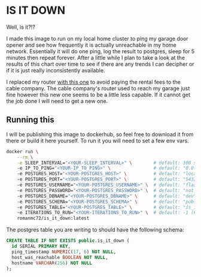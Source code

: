 # IS IT DOWN

Well, is it?!?

I made this image to run on my local home cluster to ping my garage door opener and see how frequently it is actually unreachable in my home network. Essentially it will do one ping, log the result to postgres, sleep for 5 minutes then repeat forever. After a little while I plan to take a look at the results of this chart over time to see if there are any trends I can decipher or if it is just really inconsistently available.

I replaced my router [with this one](https://www.amazon.com/MOTOROLA-MG7700-AC1900-Gigabit-Maximum/dp/B07BRZ2KW5/ref=sr_1_3?keywords=MOTOROLA+WiFi+Router&qid=1637331990&qsid=142-3922032-2306304&sr=8-3&sres=B07BRZ2KW5%2CB08DL4QB25%2CB07CDQNHRX%2CB01JGT2JI6%2CB09GWFYTCY%2CB08XLBH2M9%2CB08B73VDZL%2CB088KW4FN3%2CB088KVGSTC%2CB07JN8B3GZ%2CB09HZ7KLZX%2CB077NNGNJM%2CB0723599RQ%2CB01A1E6BA2%2CB09HL4RLRV%2CB079JD7F7G&srpt=NETWORKING_ROUTER) to avoid paying the rental fees to the cable company. The cable company's router used to reach my garage just fine however this new one seems to be a little less capable. If it cannot get the job done I will need to get a new one.

## Running this

I will be publishing this image to dockerhub, so feel free to download it from there or build it here yourself. To run it you will need to set a few env vars.

```bash
docker run \
    --rm \
    -e SLEEP_INTERVAL="<YOUR-SLEEP_INTERVAL>" \        # default: 300 seconds between pings, INT
    -e IP_TO_PING="<YOUR-IP_TO_PING>" \                # default: "0.0.0.0", STR
    -e POSTGRES_HOST="<YOUR-POSTGRES_HOST>" \          # default: "localhost", STR
    -e POSTGRES_PORT="<YOUR-POSTGRES_PORT>" \          # default: "5432", INT
    -e POSTGRES_USERNAME="<YOUR-POSTGRES_USERNAME>" \  # default: "flask", STR
    -e POSTGRES_PASSWORD="<YOUR-POSTGRES_PASSWORD>" \  # default: "not_the_password", STR
    -e POSTGRES_DBNAME="<YOUR-POSTGRES_DBNAME>" \      # default: "dev", STR
    -e POSTGRES_SCHEMA="<YOUR-POSTGRES_SCHEMA>" \      # default: "public", STR
    -e POSTGRES_TABLE="<YOUR-POSTGRES_TABLE>" \        # default: "is_it_down", STR
    -e ITERATIONS_TO_RUN="<YOUR-ITERATIONS_TO_RUN>" \  # default: -1 (how many times to ping before exiting, value <= 0 means run forever), INT
    romanmc72/is_it_down:latest
```

The postgres table you are writing to should have the following schema:

```SQL
CREATE TABLE IF NOT EXISTS public.is_it_down (
  id SERIAL PRIMARY KEY,
  ping_timestamp NUMERIC(17, 6) NOT NULL,
  host_was_reachable BOOLEAN NOT NULL,
  hostname VARCHAR(256) NOT NULL
);
```

